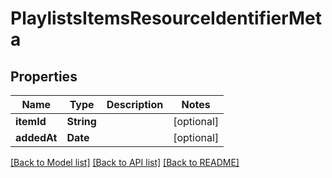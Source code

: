 # PlaylistsItemsResourceIdentifierMeta

## Properties
Name | Type | Description | Notes
------------ | ------------- | ------------- | -------------
**itemId** | **String** |  | [optional] 
**addedAt** | **Date** |  | [optional] 

[[Back to Model list]](../README.md#documentation-for-models) [[Back to API list]](../README.md#documentation-for-api-endpoints) [[Back to README]](../README.md)



